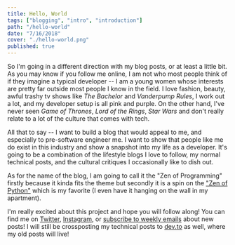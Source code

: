 ```yaml
---
title: Hello, World
tags: ["blogging", "intro", "introduction"]
path: "/hello-world"
date: "7/16/2018"
cover: "./hello-world.png"
published: true
---
```


So I'm going in a different direction with my blog posts, or at least a little bit. As you may know if you follow me online, I am not who most people think of if they imagine a typical developer -- I am a young women whose interests are pretty far outside most people I know in the field. I love fashion, beauty, awful trashy tv shows like _The Bachelor_ and _Vanderpump Rules_, I work out a lot, and my developer setup is all pink and purple. On the other hand, I've never seen _Game of Thrones_, _Lord of the Rings_, _Star Wars_ and don't really relate to a lot of the culture that comes with tech.

All that to say -- I want to build a blog that would appeal to me, and especially to pre-software engineer me. I want to show that people like me do exist in this industry and show a snapshot into my life as a developer. It's going to be a combination of the lifestyle blogs I love to follow, my normal technical posts, and the cultural critiques I occasionally like to dish out.

As for the name of the blog, I am going to call it the "Zen of Programming" firstly because it kinda fits the theme but secondly it is a spin on the ["Zen of Python"](https://www.python.org/dev/peps/pep-0020/) which is my favorite (I even have it hanging on the wall in my apartment).

I'm really excited about this project and hope you will follow along! You can find me on [Twitter](https://twitter.com/aspittel), [Instagram](https://instagram.com/ali_writes_code), or [subscribe to weekly emails](https://tinyletter.com/ali_writes_code) about new posts! I will still be crossposting my technical posts to [dev.to](https://dev.to/aspittel) as well, where my old posts will live!
